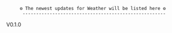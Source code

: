 
         ⚙️ The newest updates for Weather will be listed here ⚙️
          -----------------------------------------------------

V0.1.0
